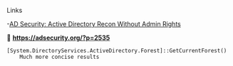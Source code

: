 Links

-[AD Security: Active Directory Recon Without Admin Rights](https://adsecurity.org/?p=2535)





:book: **https://adsecurity.org/?p=2535**
```
[System.DirectoryServices.ActiveDirectory.Forest]::GetCurrentForest()
	Much more concise results 

```


